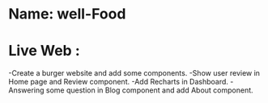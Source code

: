 # Name: well-Food


# Live Web : 

-Create a burger website and add some components.
-Show user review in Home page and Review component.
-Add Recharts in Dashboard.
-Answering some question in Blog component and add About component.

